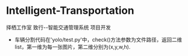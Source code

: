 # Intelligent-Transportation
择栖工作室 致行--智能交通管理系统 项目开发
- 车辆分割代码在'yolo/test.py'中，check()方法参数为文件路径，返回二维list，第一维为每一张图片，第二维分别为(x,y,w,h).
